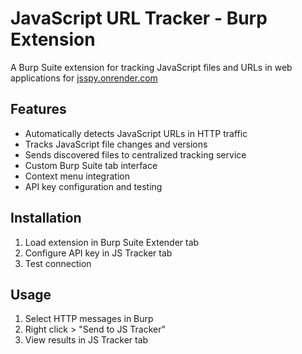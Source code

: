 # JavaScript URL Tracker - Burp Extension

A Burp Suite extension for tracking JavaScript files and URLs in web applications for [jsspy.onrender.com](https://jsspy.onrender.com/)

## Features
- Automatically detects JavaScript URLs in HTTP traffic
- Tracks JavaScript file changes and versions
- Sends discovered files to centralized tracking service 
- Custom Burp Suite tab interface
- Context menu integration
- API key configuration and testing

## Installation
1. Load extension in Burp Suite Extender tab
2. Configure API key in JS Tracker tab
3. Test connection

## Usage
1. Select HTTP messages in Burp
2. Right click > "Send to JS Tracker"
3. View results in JS Tracker tab
